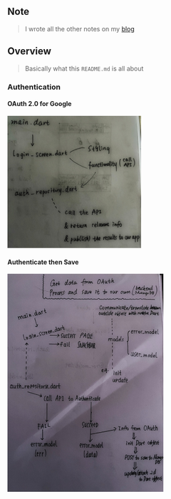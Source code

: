 
## Note

> I wrote all the other notes on my [blog](https://codingezio.github.io/one-to-infinity-flutter/)

## Overview

> Basically what this `README.md` is all about

### Authentication

#### OAuth 2.0 for Google

<img src="./_note_images/001-auth.jpg" alt="Overview of OAuth Authentication" width="300px" height="auto" />

#### Authenticate then Save

<img src="./_note_images/002-auth-then-save.jpg" alt="Get the OAuth information and save it our own" width="350px" height="auto" />
